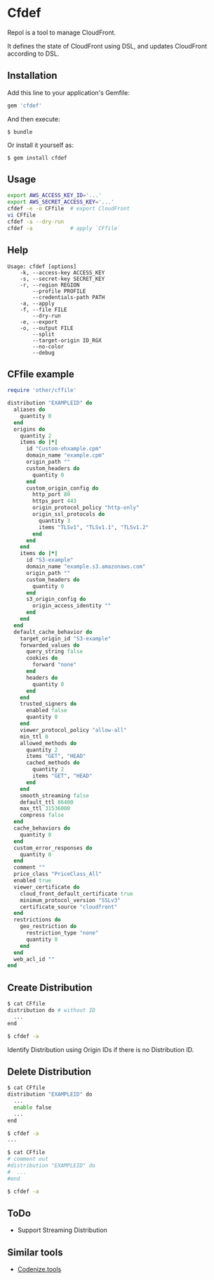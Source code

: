 # Cfdef

Repol is a tool to manage CloudFront.

It defines the state of CloudFront using DSL, and updates CloudFront according to DSL.

## Installation

Add this line to your application's Gemfile:

```ruby
gem 'cfdef'
```

And then execute:

    $ bundle

Or install it yourself as:

    $ gem install cfdef

## Usage

```sh
export AWS_ACCESS_KEY_ID='...'
export AWS_SECRET_ACCESS_KEY='...'
cfdef -e -o CFfile  # export CloudFront
vi CFfile
cfdef -a --dry-run
cfdef -a            # apply `CFfile`
```

## Help

```
Usage: cfdef [options]
    -k, --access-key ACCESS_KEY
    -s, --secret-key SECRET_KEY
    -r, --region REGION
        --profile PROFILE
        --credentials-path PATH
    -a, --apply
    -f, --file FILE
        --dry-run
    -e, --export
    -o, --output FILE
        --split
        --target-origin ID_RGX
        --no-color
        --debug
```

## CFfile example

```ruby
require 'other/cffile'

distribution "EXAMPLEID" do
  aliases do
    quantity 0
  end
  origins do
    quantity 2
    items do |*|
      id "Custom-ehxample.cpm"
      domain_name "example.cpm"
      origin_path ""
      custom_headers do
        quantity 0
      end
      custom_origin_config do
        http_port 80
        https_port 443
        origin_protocol_policy "http-only"
        origin_ssl_protocols do
          quantity 3
          items "TLSv1", "TLSv1.1", "TLSv1.2"
        end
      end
    end
    items do |*|
      id "S3-example"
      domain_name "example.s3.amazonaws.com"
      origin_path ""
      custom_headers do
        quantity 0
      end
      s3_origin_config do
        origin_access_identity ""
      end
    end
  end
  default_cache_behavior do
    target_origin_id "S3-example"
    forwarded_values do
      query_string false
      cookies do
        forward "none"
      end
      headers do
        quantity 0
      end
    end
    trusted_signers do
      enabled false
      quantity 0
    end
    viewer_protocol_policy "allow-all"
    min_ttl 0
    allowed_methods do
      quantity 2
      items "GET", "HEAD"
      cached_methods do
        quantity 2
        items "GET", "HEAD"
      end
    end
    smooth_streaming false
    default_ttl 86400
    max_ttl 31536000
    compress false
  end
  cache_behaviors do
    quantity 0
  end
  custom_error_responses do
    quantity 0
  end
  comment ""
  price_class "PriceClass_All"
  enabled true
  viewer_certificate do
    cloud_front_default_certificate true
    minimum_protocol_version "SSLv3"
    certificate_source "cloudfront"
  end
  restrictions do
    geo_restriction do
      restriction_type "none"
      quantity 0
    end
  end
  web_acl_id ""
end
```

## Create Distribution

```sh
$ cat CFfile
distribution do # without ID
  ...
end

$ cfdef -a
```

Identify Distribution using Origin IDs if there is no Distribution ID.

## Delete Distribution

```sh
$ cat CFfile
distribution "EXAMPLEID" do
  ...
  enable false
  ...
end

$ cfdef -a
...

$ cat CFfile
# comment out
#distribution "EXAMPLEID" do
#  ...
#end

$ cfdef -a
```

## ToDo

* Support Streaming Distribution

## Similar tools
* [Codenize.tools](http://codenize.tools/)
